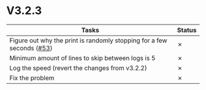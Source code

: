 # V3.2.3

| Tasks | Status |
| ----- | ------ |
| Figure out why the print is randomly stopping for a few seconds ([#53](https://github.com/T9Air/Klipper_Power_Resume/issues/53)) | &cross; |
| Minimum amount of lines to skip between logs is 5 | &cross; |
| Log the speed (revert the changes from v3.2.2) | &cross; |
| Fix the problem | &cross; |
